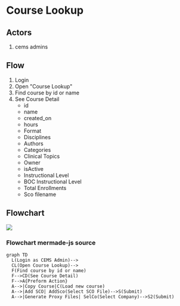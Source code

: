 # Course Lookup

## Actors
1. cems admins

## Flow
1. Login
1. Open "Course Lookup"
1. Find course by id or name
1. See Course Detail
    - id
    - name
    - created_on
    - hours
    - Format
    - Disciplines
    - Authors
    - Categories
    - Clinical Topics
    - Owner
    - isActive
    - Instructional Level
    - BOC Instructional Level
    - Total Enrollments
    - Sco filename



## Flowchart
[![](https://mermaid.ink/img/eyJjb2RlIjoiZ3JhcGggVEQgIFxuICBMKExvZ2luIGFzIENFTVMgQWRtaW4pLS0-XG4gIENMKE9wZW4gQ291cnNlIExvb2t1cCktLT5cbiAgRihGaW5kIGNvdXJzZSBieSBpZCBvciBuYW1lKVxuICBGLS0-Q0QoU2VlIENvdXJzZSBEZXRhaWwpXG4gIEYtLT5Be1ByZWZvcm0gQWN0aW9ufVxuICBBLS0-fENvcHkgQ291cnNlfEMoTG9hZCBuZXcgY291cnNlKVxuICBBLS0-fEFkZCBTQ098IEFkZFNjbyhTZWxlY3QgU0NPIEZpbGUpLS0-UyhTdWJtaXQpXG4gIEEtLT58R2VuZXJhdGUgUHJveHkgRmlsZXN8IFNlbENvKFNlbGVjdCBDb21wYW55KS0tPlMyKFN1Ym1pdClcblxuIiwibWVybWFpZCI6eyJ0aGVtZSI6ImRlZmF1bHQifSwidXBkYXRlRWRpdG9yIjpmYWxzZX0)](https://mermaid-js.github.io/mermaid-live-editor/#/edit/eyJjb2RlIjoiZ3JhcGggVEQgIFxuICBMKExvZ2luIGFzIENFTVMgQWRtaW4pLS0-XG4gIENMKE9wZW4gQ291cnNlIExvb2t1cCktLT5cbiAgRihGaW5kIGNvdXJzZSBieSBpZCBvciBuYW1lKVxuICBGLS0-Q0QoU2VlIENvdXJzZSBEZXRhaWwpXG4gIEYtLT5Be1ByZWZvcm0gQWN0aW9ufVxuICBBLS0-fENvcHkgQ291cnNlfEMoTG9hZCBuZXcgY291cnNlKVxuICBBLS0-fEFkZCBTQ098IEFkZFNjbyhTZWxlY3QgU0NPIEZpbGUpLS0-UyhTdWJtaXQpXG4gIEEtLT58R2VuZXJhdGUgUHJveHkgRmlsZXN8IFNlbENvKFNlbGVjdCBDb21wYW55KS0tPlMyKFN1Ym1pdClcblxuIiwibWVybWFpZCI6eyJ0aGVtZSI6ImRlZmF1bHQifSwidXBkYXRlRWRpdG9yIjpmYWxzZX0)

### Flowchart mermade-js source
```
graph TD  
  L(Login as CEMS Admin)-->
  CL(Open Course Lookup)-->
  F(Find course by id or name)
  F-->CD(See Course Detail)
  F-->A{Preform Action}
  A-->|Copy Course|C(Load new course)
  A-->|Add SCO| AddSco(Select SCO File)-->S(Submit)
  A-->|Generate Proxy Files| SelCo(Select Company)-->S2(Submit)

```
